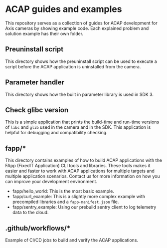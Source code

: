 # ACAP guides and examples
This repository serves as a collection of guides for ACAP development for Axis cameras by showing example code. Each explained problem and solution example has their own folder.

## Preuninstall script
This directory shows how the preuninstall script can be used to execute a script before the ACAP application is uninstalled from the camera.

## Parameter handler
This directory shows how the built in parameter library is used in SDK 3.

## Check glibc version
This is a simple application that prints the build-time and run-time versions of `libc` and `glib` used in the camera and in the SDK. This application is helpful for debugging and compatibility checking.

## fapp/*
This directory contains examples of how to build ACAP applications with the FApp (FixedIT Application) CLI tools and libraries. These tools makes it easier and faster to work with ACAP applications for multiple targets and multiple application scenarios. Contact us for more information on how you can improve your development environment.

- fapp/hello_world: This is the most basic example.
- fapp/curl_example: This is a slightly more complex example with precompiled libraries and a `fapp-manifest.json` file.
- fapp/sentry_example: Using our prebuild sentry client to log telemetry data to the cloud.

## .github/workflows/*
Example of CI/CD jobs to build and verify the ACAP applications.
